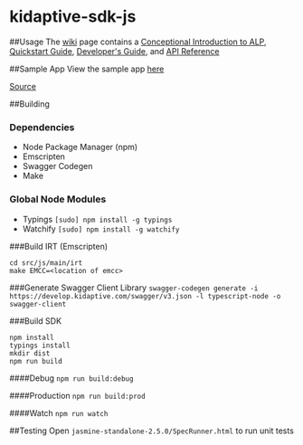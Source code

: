 # kidaptive-sdk-js

##Usage
The [wiki](https://github.com/Kidapt/kidaptive-sdk-js/wiki) page contains a [Conceptional Introduction to ALP](https://github.com/Kidapt/kidaptive-sdk-js/wiki/Adaptive-Learning-Platform-Introduction), [Quickstart Guide](https://github.com/Kidapt/kidaptive-sdk-js/wiki/Quickstart-Guide), [Developer's Guide](https://github.com/Kidapt/kidaptive-sdk-js/wiki/Developer's-Guide), and [API Reference](https://github.com/Kidapt/kidaptive-sdk-js/wiki/API-Reference)

##Sample App
View the sample app [here](https://kidapt.github.io/kidaptive-sdk-js-demo/src/html/example_app.html)

[Source](https://github.com/Kidapt/kidaptive-sdk-js-demo/tree/gh-pages)

##Building

### Dependencies
* Node Package Manager (npm)
* Emscripten
* Swagger Codegen
* Make

### Global Node Modules
* Typings `[sudo] npm install -g typings`
* Watchify `[sudo] npm install -g watchify`

###Build IRT (Emscripten)
```
cd src/js/main/irt
make EMCC=<location of emcc>
```

###Generate Swagger Client Library
`swagger-codegen generate -i https://develop.kidaptive.com/swagger/v3.json -l typescript-node -o swagger-client`

###Build SDK
```
npm install
typings install
mkdir dist
npm run build
```

####Debug
`npm run build:debug`

####Production
`npm run build:prod`

####Watch
`npm run watch`

##Testing
Open `jasmine-standalone-2.5.0/SpecRunner.html` to run unit tests
